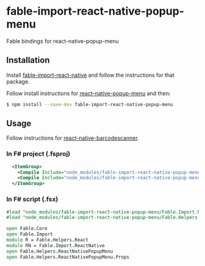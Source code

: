 # fable-import-react-native-popup-menu

Fable bindings for react-native-popup-menu

## Installation

Install [fable-import-react-native](https://www.npmjs.com/package/fable-import-react-native) and follow the instructions for that package.

Follow install instructions for [react-native-popup-menu](https://github.com/instea/react-native-popup-menu) and then:

```sh
$ npm install --save-dev fable-import-react-native-popup-menu
```

## Usage

Follow instructions for [react-native-barcodescanner](https://github.com/instea/react-native-popup-menu).

### In F# project (.fsproj)

```xml
  <ItemGroup>
    <Compile Include="node_modules/fable-import-react-native-popup-menu/Fable.Import.ReactNativePopupMenu.fs" />
    <Compile Include="node_modules/fable-import-react-native-popup-menu/Fable.Helpers.ReactNativePopupMenu.fs" />
  </ItemGroup>
```

### In F# script (.fsx)

```fsharp
#load "node_modules/fable-import-react-native-popup-menu/Fable.Import.ReactNativePopupMenu.fs"
#load "node_modules/fable-import-react-native-popup-menu/Fable.Helpers.ReactNativePopupMenu.fs"

open Fable.Core
open Fable.Import
module R = Fable.Helpers.React
module RN = Fable.Import.ReactNative
open Fable.Helpers.ReactNativePopupMenu
open Fable.Helpers.ReactNativePopupMenu.Props


```
